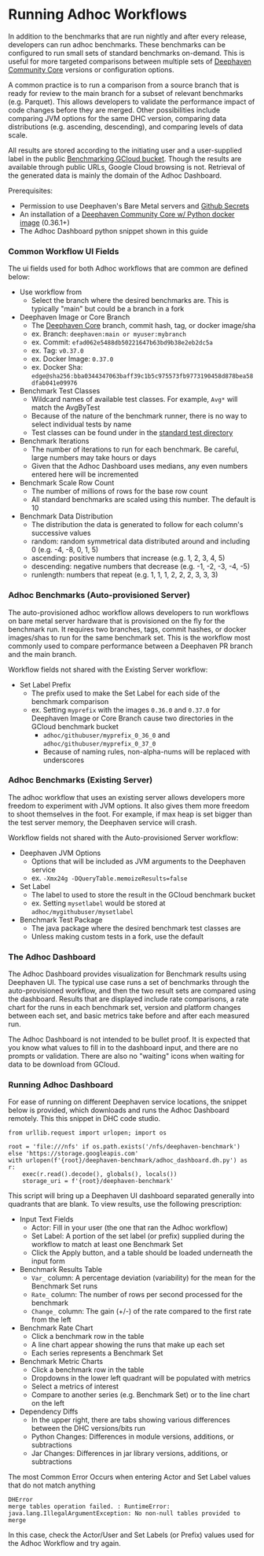 # Running Adhoc Workflows

In addition to the benchmarks that are run nightly and after every release, developers can run adhoc benchmarks. These benchmarks can be configured to run small sets of standard benchmarks on-demand. This is useful for more targeted comparisons between multiple sets of [Deephaven Community Core](https://deephaven.io/community/) versions or configuration options.

A common practice is to run a comparison from a source branch that is ready for review to the main branch for a subset of relevant benchmarks (e.g. Parquet). This allows developers to validate the performance impact of code changes before they are merged. Other possibilities include comparing JVM options for the same DHC version, comparing data distributions (e.g. ascending, descending), and comparing levels of data scale.

All results are stored according to the initiating user and a user-supplied label in the public [Benchmarking GCloud bucket](https://console.cloud.google.com/storage/browser/deephaven-benchmark). Though the results are available through public URLs, Google Cloud browsing is not. Retrieval of the generated data is mainly the domain of the Adhoc Dashboard.

Prerequisites:
- Permission to use Deephaven's Bare Metal servers and [Github Secrets](./GithubSecrets.md)
- An installation of a [Deephaven Community Core w/ Python docker image](https://deephaven.io/core/docs/getting-started/docker-install/) (0.36.1+)
- The Adhoc Dashboard python snippet shown in this guide

### Common Workflow UI Fields

The ui fields used for both Adhoc workflows that are common are defined below:
- Use workflow from
  - Select the branch where the desired benchmarks are. This is typically "main" but could be a branch in a fork
- Deephaven Image or Core Branch
  - The [Deephaven Core](https://github.com/deephaven/deephaven-core) branch, commit hash, tag, or docker image/sha
  - ex. Branch: `deephaven:main or myuser:mybranch`
  - ex. Commit: `efad062e5488db50221647b63bd9b38e2eb2dc5a`
  - ex. Tag: `v0.37.0`
  - ex. Docker Image: `0.37.0`
  - ex. Docker Sha: `edge@sha256:bba0344347063baff39c1b5c975573fb9773190458d878bea58dfab041e09976`
- Benchmark Test Classes
  - Wildcard names of available test classes. For example, `Avg*` will match the AvgByTest
  - Because of the nature of the benchmark runner, there is no way to select individual tests by name
  - Test classes can be found under in the [standard test directory](https://github.com/deephaven/benchmark/tree/main/src/it/java/io/deephaven/benchmark/tests/standard)
- Benchmark Iterations
  - The number of iterations to run for each benchmark. Be careful, large numbers may take hours or days
  - Given that the Adhoc Dashboard uses medians, any even numbers entered here will be incremented
- Benchmark Scale Row Count
  - The number of millions of rows for the base row count
  - All standard benchmarks are scaled using this number. The default is 10
- Benchmark Data Distribution
  - The distribution the data is generated to follow for each column's successive values
  - random: random symmetrical data distributed around and including 0 (e.g. -4, -8, 0, 1, 5)
  - ascending: positive numbers that increase (e.g. 1, 2, 3, 4, 5)
  - descending: negative numbers that decrease (e.g. -1, -2, -3, -4, -5)
  - runlength: numbers that repeat (e.g. 1, 1, 1, 2, 2, 2, 3, 3, 3)

### Adhoc Benchmarks (Auto-provisioned Server)

The auto-provisioned adhoc workflow allows developers to run workflows on bare metal server hardware that is provisioned on the fly for the benchmark run. It requires two branches, tags, commit hashes, or docker images/shas to run for the same benchmark set. This is the workflow most commonly used to compare performance between a Deephaven PR branch and the main branch.

Workflow fields not shared with the Existing Server workflow:
- Set Label Prefix
  - The prefix used to make the Set Label for each side of the benchmark comparison
  - ex. Setting `myprefix` with the images `0.36.0` and `0.37.0` for Deephaven Image or Core Branch cause two directories in the GCloud benchmark bucket
    - `adhoc/githubuser/myprefix_0_36_0` and `adhoc/githubuser/myprefix_0_37_0`
    - Because of naming rules, non-alpha-nums will be replaced with underscores

### Adhoc Benchmarks (Existing Server)

The adhoc workflow that uses an existing server allows developers more freedom to experiment with JVM options. It also gives them more freedom to shoot themselves in the foot. For example, if max heap is set bigger than the test server memory, the Deephaven service will crash.

Workflow fields not shared with the Auto-provisioned Server workflow:
- Deephaven JVM Options
  - Options that will be included as JVM arguments to the Deephaven service
  - ex. `-Xmx24g -DQueryTable.memoizeResults=false`
- Set Label
  - The label to used to store the result in the GCloud benchmark bucket
  - ex. Setting `mysetlabel` would be stored at `adhoc/mygithubuser/mysetlabel`
- Benchmark Test Package
  - The java package where the desired benchmark test classes are
  - Unless making custom tests in a fork, use the default
  
### The Adhoc Dashboard

The Adhoc Dashboard provides visualization for Benchmark results using Deephaven UI. The typical use case runs a set of benchmarks through the auto-provisioned workflow, and then the two result sets are compared using the dashboard. Results that are displayed include rate comparisons, a rate chart for the runs in each benchmark set, version and platform changes between each set, and basic metrics take before and after each measured run. 

The Adhoc Dashboard is not intended to be bullet proof. It is expected that you know what values to fill in to the dashboard input, and there are no prompts or validation. There are also no "waiting" icons when waiting for data to be download from GCloud.

### Running Adhoc Dashboard

For ease of running on different Deephaven service locations, the snippet below is provided, which downloads and runs the Adhoc Dashboard remotely. This this snippet in DHC code studio.
```
from urllib.request import urlopen; import os

root = 'file:///nfs' if os.path.exists('/nfs/deephaven-benchmark') else 'https://storage.googleapis.com'
with urlopen(f'{root}/deephaven-benchmark/adhoc_dashboard.dh.py') as r:
    exec(r.read().decode(), globals(), locals())
    storage_uri = f'{root}/deephaven-benchmark'
```
This script will bring up a Deephaven UI dashboard separated generally into quadrants that are blank. To view results, use the following prescription:
- Input Text Fields
  - Actor: Fill in your user (the one that ran the Adhoc workflow)
  - Set Label: A portion of the set label (or prefix) supplied during the workflow to match at least one Benchmark Set
  - Click the Apply button, and a table should be loaded underneath the input form
- Benchmark Results Table
  - `Var_` column: A percentage deviation (variability) for the mean for the Benchmark Set runs
  - `Rate_` column: The number of rows per second processed for the benchmark
  - `Change_` column: The gain (+/-) of the rate compared to the first rate from the left
- Benchmark Rate Chart
  - Click a benchmark row in the table
  - A line chart appear showing the runs that make up each set
  - Each series represents a Benchmark Set
- Benchmark Metric Charts
  - Click a benchmark row in the table
  - Dropdowns in the lower left quadrant will be populated with metrics
  - Select a metrics of interest
  - Compare to another series (e.g. Benchmark Set) or to the line chart on the left
- Dependency Diffs
  - In the upper right, there are tabs showing various differences between the DHC versions/bits run
  - Python Changes: Differences in module versions, additions, or subtractions
  - Jar Changes: Differences in jar library versions, additions, or subtractions

The most Common Error Occurs when entering Actor and Set Label values that do not match anything
```
DHError
merge tables operation failed. : RuntimeError: java.lang.IllegalArgumentException: No non-null tables provided to merge
```
In this case, check the Actor/User and Set Labels (or Prefix) values used for the Adhoc Workflow and try again.

